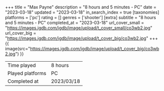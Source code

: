 +++
title = "Max Payne"
description = "8 hours and 5 minutes - PC"
date = "2023-03-18"
updated = "2023-03-18"
in_search_index = true
[taxonomies]
platforms = ['pc']
rating = []
genres = ['shooter']
[extra]
subtitle = "8 hours and 5 minutes - PC"
completed_at = "2023-03-18"
url_cover_small = "https://images.igdb.com/igdb/image/upload/t_cover_small/co3wb2.jpg"
url_cover_big = "https://images.igdb.com/igdb/image/upload/t_cover_big/co3wb2.jpg"
+++
{{ image(src="https://images.igdb.com/igdb/image/upload/t_cover_big/co3wb2.jpg") }}

|              |            |
| ------------ | ---------- |
| Time played  | 8 hours |
| Played platforms    | PC |
| Completed at | 2023/03/18 |


